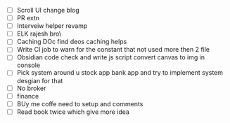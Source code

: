 - [ ] Scroll UI change blog
- [ ] PR extn
- [ ] Interveiw helper revamp
- [ ] ELK rajesh bro\
- [ ] Caching DOc find deos caching helps
- [ ] Write CI job to warn for the constant that not used more then 2 file
- [ ] Obsidian code check and write js script convert canvas to img in console
- [ ] Pick system around u stock app bank app and try to implement system desgian for that
- [ ] No broker
- [ ] finance
- [ ] BUy me coffe need to setup and comments
- [ ] Read book twice which give more idea
